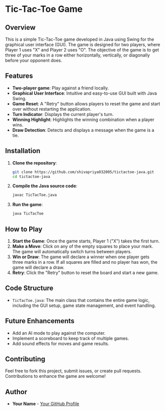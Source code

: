 # Tic-Tac-Toe Game

## Overview

This is a simple Tic-Tac-Toe game developed in Java using Swing for the graphical user interface (GUI). The game is designed for two players, where Player 1 uses "X" and Player 2 uses "O". 
The objective of the game is to get three of your marks in a row either horizontally, vertically, or diagonally before your opponent does.

## Features

- **Two-player game**: Play against a friend locally.
- **Graphical User Interface**: Intuitive and easy-to-use GUI built with Java Swing.
- **Game Reset**: A "Retry" button allows players to reset the game and start over without restarting the application.
- **Turn Indicator**: Displays the current player's turn.
- **Winning Highlight**: Highlights the winning combination when a player wins.
- **Draw Detection**: Detects and displays a message when the game is a tie.

## Installation

1. **Clone the repository**:
   ```bash
   git clone https://github.com/shivapriya032005/tictactoe-java.git
   cd tictactoe-java
   ```

2. **Compile the Java source code**:
   ```bash
   javac TicTacToe.java
   ```

3. **Run the game**:
   ```bash
   java TicTacToe
   ```

## How to Play

1. **Start the Game**: Once the game starts, Player 1 ("X") takes the first turn.
2. **Make a Move**: Click on any of the empty squares to place your mark. The game will automatically switch turns between players.
3. **Win or Draw**: The game will declare a winner when one player gets three marks in a row. If all squares are filled and no player has won, the game will declare a draw.
4. **Retry**: Click the "Retry" button to reset the board and start a new game.

## Code Structure

- `TicTacToe.java`: The main class that contains the entire game logic, including the GUI setup, game state management, and event handling.

## Future Enhancements

- Add an AI mode to play against the computer.
- Implement a scoreboard to keep track of multiple games.
- Add sound effects for moves and game results.

## Contributing

Feel free to fork this project, submit issues, or create pull requests. Contributions to enhance the game are welcome!

## Author

- **Your Name** - [Your GitHub Profile](https://github.com/shivapriya032005)

